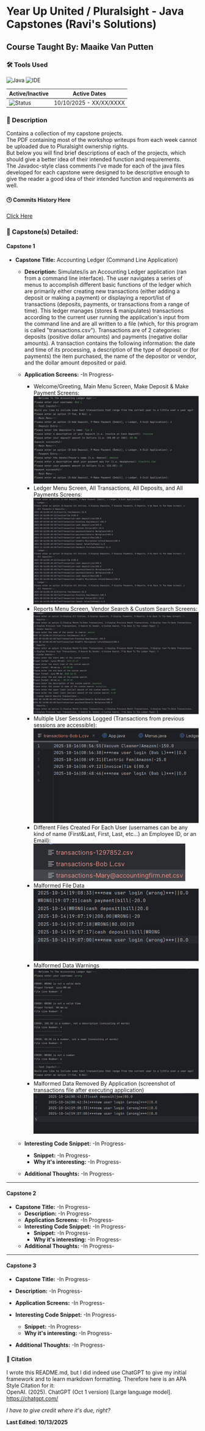 # Year Up United / Pluralsight - Java Capstones (Ravi's Solutions)
## Course Taught By: Maaike Van Putten

### 🛠️ Tools Used
![Java](https://img.shields.io/badge/language-Java-blue.svg)
![IDE](https://img.shields.io/badge/IDE-IntelliJ-orange)

| Active/Inactive | Active Dates |
| --- | --- |
| ![Status](https://img.shields.io/badge/status-active-brightgreen) | 10/10/2025 - XX/XX/XXXX|

### 📝 Description
Contains a collection of my capstone projects. <br>
The PDF containing most of the workshop writeups from each week cannot be uploaded due to Pluralsight ownership rights. <br>
But below you will find brief descriptions of each of the projects, which should give a better idea of their intended function and requirements. <br>
The Javadoc-style class comments I've made for each of the java files developed for each capstone were designed to be descriptive enough to give the reader a good idea of their intended function and requirements as well.

#### 🕒 Commits History Here<br>
[Click Here](https://github.com/gitraspigner/capstones/commits/master) <br>

### 💭 Capstone(s) Detailed: <br>
#### Capstone 1
- **Capstone Title:** Accounting Ledger (Command Line Application)
  - **Description:** Simulates/is an Accounting Ledger application (ran from a command line interface). The user navigates a series of menus to accomplish different basic functions of the ledger which are primarily either creating new transactions (either adding a deposit or making a payment) or displaying a report/list of transactions (deposits, payments, or transactions from a range of time). This ledger manages (stores & manipulates) transactions according to the current user running the application's input from the command line and are all written to a file (which, for this program is called "transactions.csv"). Transactions are of 2 categories: deposits (positive dollar amounts) and payments (negative dollar amounts). A transaction contains the following information: the date and time of its processing, a description of the type of deposit or (for payments) the item purchased, the name of the depositor or vendor, and the dollar amount deposited or paid.
  - **Application Screens:** -In Progress-
    - Welcome/Greeting, Main Menu Screen, Make Deposit & Make Payment Screens:
    ![welcomeMainMenuDepositAndPaymentScreens.png](src/com/pluralsight/capstone1/Screenshots/welcomeMainMenuDepositAndPaymentScreens.png)
    - Ledger Menu Screen, All Transactions, All Deposits, and All Payments Screens:
    ![ledgerMenuAllTransactionsAllDepositsAllPayments.png](src/com/pluralsight/capstone1/Screenshots/ledgerMenuAllTransactionsAllDepositsAllPayments.png)
    - Reports Menu Screen, Vendor Search & Custom Search Screens:
    ![reportsMenuVendorSearchCustomSearch.png](src/com/pluralsight/capstone1/Screenshots/reportsMenuVendorSearchCustomSearch.png)
    - Multiple User Sessions Logged (Transactions from previous sessions are accessible):
    ![bobL.TransactionsFile.MultipleSessions.png](src/com/pluralsight/capstone1/Screenshots/bobL.TransactionsFile.MultipleSessions.png)
    - Different Files Created For Each User (usernames can be any kind of name (First&Last, First, Last, etc...) an Employee ID, or an Email):
    ![differentFilesForDifferentUsernames.png](src/com/pluralsight/capstone1/Screenshots/differentFilesForDifferentUsernames.png)
    - Malformed File Data
    ![malformedDataFile.png](src/com/pluralsight/capstone1/Screenshots/malformedDataFile.png)
    - Malformed Data Warnings
    ![malformedDataFileWarnings.png](src/com/pluralsight/capstone1/Screenshots/malformedDataFileWarnings.png)
    - Malformed Data Removed By Application (screenshot of transactions file after executing application)
    ![malformedDataRemovedAfterExecution.png](src/com/pluralsight/capstone1/Screenshots/malformedDataRemovedAfterExecution.png)

      
  - **Interesting Code Snippet:** -In Progress-
    - **Snippet:** -In Progress-
    - **Why it's interesting:** -In Progress-
  - **Additional Thoughts:** -In Progress-
---
#### Capstone 2
- **Capstone Title:** -In Progress-
  - **Description:** -In Progress-
  - **Application Screens:** -In Progress-
  - **Interesting Code Snippet:** -In Progress-
    - **Snippet:** -In Progress-
    - **Why it's interesting:** -In Progress-
  - **Additional Thoughts:** -In Progress-
---
#### Capstone 3
 - **Capstone Title:** -In Progress-
 - **Description:** -In Progress-
 - **Application Screens:** -In Progress-
 



  - **Interesting Code Snippet:** -In Progress-
    - **Snippet:** -In Progress-
    - **Why it's interesting:** -In Progress-
  - **Additional Thoughts:** -In Progress-

#### 🔖 Citation
I wrote this README.md, but I did indeed use ChatGPT to give my initial framework and to learn markdown formatting. Therefore here is an APA Style Citation for it:  <br>
OpenAI. (2025). ChatGPT (Oct 1 version) [Large language model]. https://chatgpt.com/ <br>

*I have to give credit where it's due, right?* <br>

**Last Edited: 10/13/2025**
